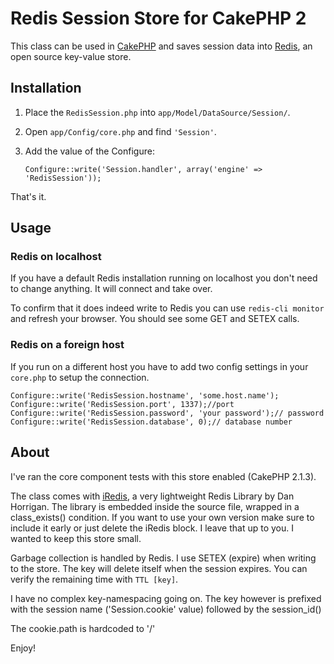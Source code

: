 # Redis Session Store for CakePHP 2

This class can be used in [CakePHP](http://cakephp.org) and saves 
session data into [Redis](http://redis.io), an open source key-value store.

## Installation

1. Place the ```RedisSession.php``` into ```app/Model/DataSource/Session/```.
2. Open ```app/Config/core.php``` and find ```'Session'```.
3. Add the value of the Configure:

    ```Configure::write('Session.handler', array('engine' => 'RedisSession'));```
    
That's it.

## Usage

### Redis on localhost

If you have a default Redis installation running on localhost you don't 
need to change anything. It will connect and take over. 

To confirm that it does indeed write to Redis you can use ```redis-cli monitor```
and refresh your browser. You should see some GET and SETEX calls.

### Redis on a foreign host

If you run on a different host you have to add two config settings 
in your ```core.php``` to setup the connection.

    Configure::write('RedisSession.hostname', 'some.host.name');
    Configure::write('RedisSession.port', 1337);//port
    Configure::write('RedisSession.password', 'your password');// password
    Configure::write('RedisSession.database', 0);// database number

## About

I've ran the core component tests with this store enabled (CakePHP 2.1.3).

The class comes with [iRedis](https://github.com/dhorrigan/iRedis), a very
lightweight Redis Library by Dan Horrigan. The library is embedded inside
the source file, wrapped in a class_exists() condition. If you want to use
your own version make sure to include it early or just delete the iRedis
block. I leave that up to you. I wanted to keep this store small.

Garbage collection is handled by Redis. I use SETEX (expire) when writing
to the store. The key will delete itself when the session expires. You can
verify the remaining time with ```TTL [key]```. 

I have no complex key-namespacing going on. The key however is prefixed with
the session name ('Session.cookie' value) followed by the session_id() 

The cookie.path is hardcoded to '/' 

Enjoy!
